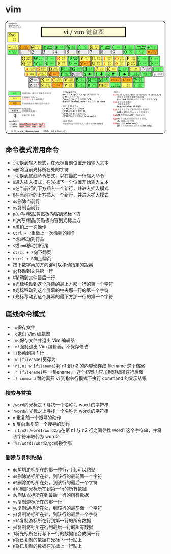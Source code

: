 # vim

![vim键盘图](picture/vim.png)

## 命令模式常用命令

- `i`切换到输入模式，在光标当前位置开始输入文本
- `x`删除当前光标所在处的字符
- `:`切换到底线命令模式，以在最底一行输入命令
- `a`进入插入模式，在光标下一个位置开始输入文本
- `o`在当前行的下方插入一个新行，并进入插入模式
- `O`在当前行的上方插入一个新行，并进入插入模式
- `dd`删除当前行
- `yy`复制当前行
- `p`(小写)粘贴剪贴板内容到光标下方
- `P`(大写)粘贴剪贴板内容到光标上方
- `u`撤销上一次操作
- `Ctrl + r`重做上一次撤销的操作
- `^`或`0`移动到行首
- `$`或`end`移动到行尾
- `ctril + F`向下翻页
- `ctril + B`向上翻页
- 按下数字再加方向键可以移动指定的距离
- `gg`移动到文件第一行
- `G`移动到文件最后一行
- `H`光标移动到这个屏幕的最上方那一行的第一个字符
- `M`光标移动到这个屏幕的中央那一行的第一个字符
- `L`光标移动到这个屏幕的最下方那一行的第一个字符

## 底线命令模式

- `:w`保存文件
- `:q`退出 Vim 编辑器
- `:wq`保存文件并退出 Vim 编辑器
- `:q!`强制退出 Vim 编辑器，不保存修改
- `:1`移动到第 1 行
- `:w [filename]`另存为
- `:n1,n2 w [filename]`将 n1 到 n2 的内容储存成 filename 这个档案
- `:r [filename]`将 『filename』 这个档案内容加到游标所在行后面
- `:! command` 暂时离开 vi 到指令行模式下执行 command 的显示结果

### 搜索与替换

- `/word`向光标之下寻找一个名称为 word 的字符串
- `?word`向光标之上寻找一个名称为 word 的字符串
- `n` 重复前一个搜寻的动作
- `N` 反向重复前一个搜寻的动作
- `:n1,n2s/word1/word2/g`在第 n1 与 n2 行之间寻找 word1 这个字符串，并将该字符串取代为 word2
- `:%s/word1/word2/gc`替换全部

### 删除与复制粘贴

- `dd`剪切游标所在的那一整行，用`p`可以粘贴
- `d0`删除游标所在处，到该行的最前面一个字符
- `d$`删除游标所在处，到该行的最后一个字符
- `d1G`删除光标所在到第一行的所有数据
- `dG`删除光标所在到最后一行的所有数据
- `yy`复制游标所在的那一行
- `y0`复制游标所在处，到该行的最前面一个字符
- `y$`复制游标所在处，到该行的最后一个字符
- `y1G`复制游标所在行到第一行的所有数据
- `yG`复制游标所在行到最后一行的所有数据
- `J`将光标所在行与下一行的数据结合成同一行
- `p`将已复制的数据在光标下一行贴上
- `P`将已复制的数据在光标上一行贴上
